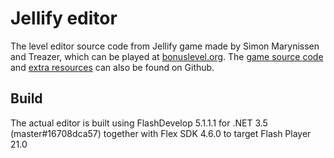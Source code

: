 # Jellify editor
The level editor source code from Jellify game made by Simon Marynissen and Treazer, which can be played at [bonuslevel.org](https://bonuslevel.org/?ref=4219). The [game source code](https://github.com/SimonMarynissen/Jellify-game) and [extra resources](https://github.com/SimonMarynissen/Jellify-resources) can also be found on Github.

## Build
The actual editor is built using FlashDevelop 5.1.1.1 for .NET 3.5 (master\#16708dca57) together with Flex SDK 4.6.0 to target Flash Player 21.0
